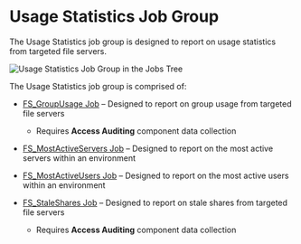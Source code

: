 # Usage Statistics Job Group

The Usage Statistics job group is designed to report on usage statistics from targeted file servers.

![Usage Statistics Job Group in the Jobs Tree](/img/product_docs/accessanalyzer/accessanalyzer/enterpriseauditor/admin/hostmanagement/jobstree.png)

The Usage Statistics job group is comprised of:

- [FS\_GroupUsage Job](/docs/accessanalyzer/accessanalyzer/enterpriseauditor/solutions/filesystem/activity/usagestatistics/fs_groupusage.md) – Designed to report on group usage from targeted file servers

  - Requires __Access Auditing__ component data collection
- [FS\_MostActiveServers Job](/docs/accessanalyzer/accessanalyzer/enterpriseauditor/solutions/filesystem/activity/usagestatistics/fs_mostactiveservers.md) – Designed to report on the most active servers within an environment
- [FS\_MostActiveUsers Job](/docs/accessanalyzer/accessanalyzer/enterpriseauditor/solutions/filesystem/activity/usagestatistics/fs_mostactiveusers.md) – Designed to report on the most active users within an environment
- [FS\_StaleShares Job](/docs/accessanalyzer/accessanalyzer/enterpriseauditor/solutions/filesystem/activity/usagestatistics/fs_staleshares.md) – Designed to report on stale shares from targeted file servers

  - Requires __Access Auditing__ component data collection
